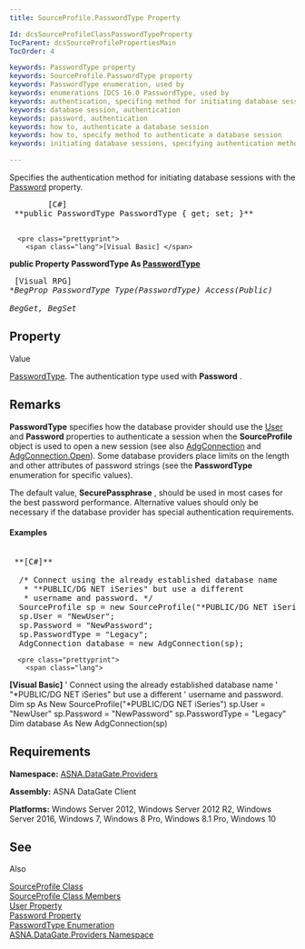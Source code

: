 ```yaml
---
title: SourceProfile.PasswordType Property

Id: dcsSourceProfileClassPasswordTypeProperty
TocParent: dcsSourceProfilePropertiesMain
TocOrder: 4

keywords: PasswordType property
keywords: SourceProfile.PasswordType property
keywords: PasswordType enumeration, used by
keywords: enumerations [DCS 16.0 PasswordType, used by
keywords: authentication, specifing method for initiating database sessions
keywords: database session, authentication
keywords: password, authentication
keywords: how to, authenticate a database session
keywords: how to, specify method to authenticate a database session
keywords: initiating database sessions, specifying authentication method

---
```


Specifies the authentication method for initiating database sessions with the [Password](source-profile-class-password-property.html) property.
<pre class="prettyprint">
        <span class="lang">[C#]</span>
 **public PasswordType PasswordType { get; set; }** 
      </pre>
      <pre class="prettyprint">
        <span class="lang">[Visual Basic] </span>
 **public Property PasswordType As [PasswordType](password-type-enumeration.html)** 
      </pre>
      <pre class="prettyprint">
        <span class="lang">[Visual RPG]</span>
 **BegProp PasswordType Type(PasswordType) Access(*Public)<br />   BegGet, BegSet** 
      </pre>

## Property
Value

[PasswordType](password-type-enumeration.html). The authentication type used with **Password** .
## Remarks

**PasswordType** specifies how the database provider should use the [ User](source-profile-class-user-property.html) and **Password** properties to authenticate a session when the **SourceProfile** object is used to open a new session (see also [AdgConnection](adg-connection-class.html) and [ AdgConnection.Open](adg-connection-class-open-method.html)). Some database providers place limits on the length and other attributes of password strings (see the **PasswordType** enumeration for specific values). 

The default value, **SecurePassphrase** , should be used in most cases for the best password performance. Alternative values should only be necessary if the database provider has special authentication requirements.

#### Examples
<pre class="prettyprint">
        <span class="lang">
 **[C#]** 
        </span>
  /* Connect using the already established database name 
   * "*PUBLIC/DG NET iSeries" but use a different
   * username and password. */
  SourceProfile sp = new SourceProfile("*PUBLIC/DG NET iSeries");
  sp.User = "NewUser";
  sp.Password = "NewPassword";
  sp.PasswordType = "Legacy";
  AdgConnection database = new AdgConnection(sp);
</pre>
      <pre class="prettyprint">
        <span class="lang">
 **[Visual Basic]** 
        </span>
  ' Connect using the already established database name 
  ' "*PUBLIC/DG NET iSeries" but use a different
  ' username and password. 
  Dim sp As New SourceProfile("*PUBLIC/DG NET iSeries")
  sp.User = "NewUser"
  sp.Password = "NewPassword"
  sp.PasswordType = "Legacy"
  Dim database As New AdgConnection(sp)
</pre>

## Requirements

**Namespace:** [ ASNA.DataGate.Providers](datagate-providers-namespace.html) 

<span> **Assembly:** ASNA DataGate Client</span> 

<span> **Platforms:** Windows Server 2012, Windows Server 2012 R2, Windows Server 2016, Windows 7, Windows 8 Pro, Windows 8.1 Pro, Windows 10</span> 
## See 
Also


[SourceProfile Class](source-profile-class.html)
      <br />
[SourceProfile Class Members](source-profile-members.html)
      <br />
[User Property](source-profile-class-user-property.html)
      <br />
[Password Property](source-profile-class-password-property.html)
      <br />
[PasswordType Enumeration](password-type-enumeration.html)
      <br />
[ASNA.DataGate.Providers Namespace](datagate-providers-namespace.html)

